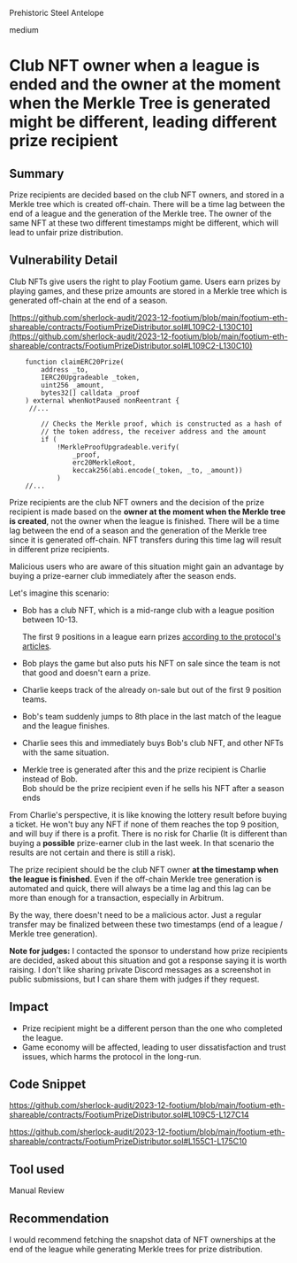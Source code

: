 Prehistoric Steel Antelope

medium

# Club NFT owner when a league is ended and the owner at the moment when the Merkle Tree is generated might be different, leading different prize recipient

## Summary
Prize recipients are decided based on the club NFT owners, and stored in a Merkle tree which is created off-chain. There will be a time lag between the end of a league and the generation of the Merkle tree. The owner of the same NFT at these two different timestamps might be different, which will lead to unfair prize distribution.

## Vulnerability Detail
Club NFTs give users the right to play Footium game. Users earn prizes by playing games, and these prize amounts are stored in a Merkle tree which is generated off-chain at the end of a season.

[https://github.com/sherlock-audit/2023-12-footium/blob/main/footium-eth-shareable/contracts/FootiumPrizeDistributor.sol#L109C2-L130C10](https://github.com/sherlock-audit/2023-12-footium/blob/main/footium-eth-shareable/contracts/FootiumPrizeDistributor.sol#L109C2-L130C10)

```solidity
    function claimERC20Prize(
        address _to,
        IERC20Upgradeable _token,
        uint256 _amount,
        bytes32[] calldata _proof
    ) external whenNotPaused nonReentrant {
     //...

        // Checks the Merkle proof, which is constructed as a hash of
        // the token address, the receiver address and the amount
        if (
            !MerkleProofUpgradeable.verify(
                _proof,
                erc20MerkleRoot,
                keccak256(abi.encode(_token, _to, _amount))
            )
    //...
```

Prize recipients are the club NFT owners and the decision of the prize recipient is made based on the **owner at the moment when the Merkle tree is created**, not the owner when the league is finished. There will be a time lag between the end of a season and the generation of the Merkle tree since it is generated off-chain. NFT transfers during this time lag will result in different prize recipients.

Malicious users who are aware of this situation might gain an advantage by buying a prize-earner club immediately after the season ends.

Let's imagine this scenario:

* Bob has a club NFT, which is a mid-range club with a league position between 10-13.
    
    The first 9 positions in a league earn prizes [according to the protocol's articles](https://medium.com/footium/footium-prize-pools-fb566f452299).
    
* Bob plays the game but also puts his NFT on sale since the team is not that good and doesn't earn a prize.
    
* Charlie keeps track of the already on-sale but out of the first 9 position teams.
    
* Bob's team suddenly jumps to 8th place in the last match of the league and the league finishes.
    
* Charlie sees this and immediately buys Bob's club NFT, and other NFTs with the same situation.
    
* Merkle tree is generated after this and the prize recipient is Charlie instead of Bob.  
    Bob should be the prize recipient even if he sells his NFT after a season ends
    

From Charlie's perspective, it is like knowing the lottery result before buying a ticket. He won't buy any NFT if none of them reaches the top 9 position, and will buy if there is a profit. There is no risk for Charlie (It is different than buying a **possible** prize-earner club in the last week. In that scenario the results are not certain and there is still a risk). 

The prize recipient should be the club NFT owner **at the timestamp when the league is finished**. Even if the off-chain Merkle tree generation is automated and quick, there will always be a time lag and this lag can be more than enough for a transaction, especially in Arbitrum.

By the way, there doesn't need to be a malicious actor. Just a regular transfer may be finalized between these two timestamps (end of a league / Merkle tree generation).

**Note for judges:** I contacted the sponsor to understand how prize recipients are decided, asked about this situation and got a response saying it is worth raising. I don't like sharing private Discord messages as a screenshot in public submissions, but I can share them with judges if they request.

## Impact

- Prize recipient might be a different person than the one who completed the league.
- Game economy will be affected, leading to user dissatisfaction and trust issues, which harms the protocol in the long-run. 

## Code Snippet
https://github.com/sherlock-audit/2023-12-footium/blob/main/footium-eth-shareable/contracts/FootiumPrizeDistributor.sol#L109C5-L127C14

https://github.com/sherlock-audit/2023-12-footium/blob/main/footium-eth-shareable/contracts/FootiumPrizeDistributor.sol#L155C1-L175C10

## Tool used

Manual Review

## Recommendation
I would recommend fetching the snapshot data of NFT ownerships at the end of the league while generating Merkle trees for prize distribution.
